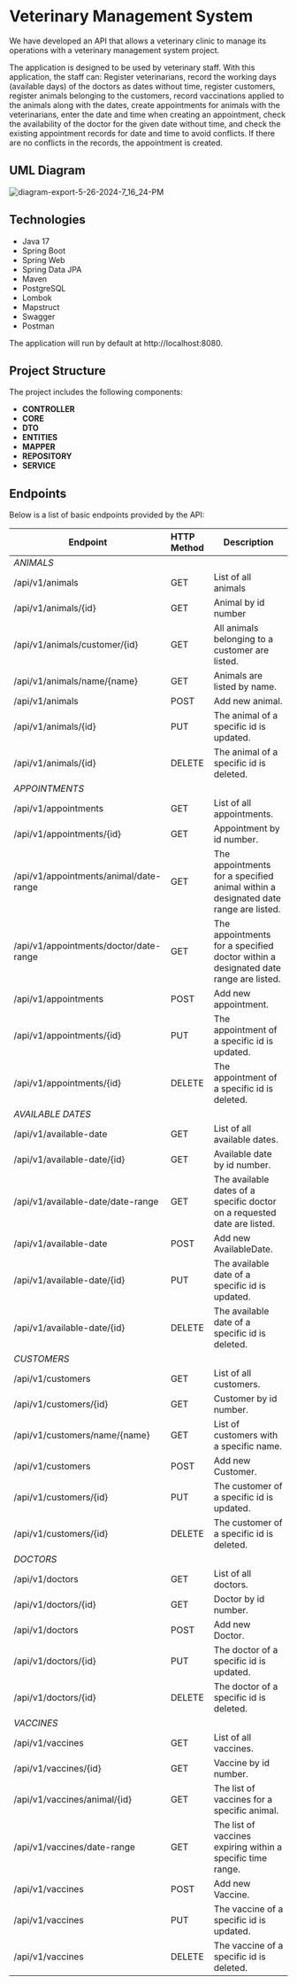# Veterinary Management System
We have developed an API that allows a veterinary clinic to manage its operations with a veterinary management system project.

The application is designed to be used by veterinary staff. With this application, the staff can:
Register veterinarians, record the working days (available days) of the doctors as dates without time, register customers, register animals belonging to the customers, record vaccinations applied to the animals along with the dates, create appointments for animals with the veterinarians, enter the date and time when creating an appointment, check the availability of the doctor for the given date without time, and check the existing appointment records for date and time to avoid conflicts. If there are no conflicts in the records, the appointment is created.

 ## UML Diagram
![diagram-export-5-26-2024-7_16_24-PM](https://github.com/Nezolas/patikadev-veterinary-management-system/assets/25018831/798b5bd6-4274-4a9a-9788-d169b4c808ed)

## Technologies
- Java 17
- Spring Boot
- Spring Web
- Spring Data JPA
- Maven
- PostgreSQL
- Lombok
- Mapstruct
- Swagger
- Postman

The application will run by default at http://localhost:8080.

## Project Structure

The project includes the following components:

- **CONTROLLER**
- **CORE**
- **DTO**
- **ENTITIES**
- **MAPPER**
- **REPOSITORY**
- **SERVICE**

## Endpoints
Below is a list of basic endpoints provided by the API:

| Endpoint                                      | HTTP Method | Description                                                                         |
|-----------------------------------------------|:------------|-------------------------------------------------------------------------------------|
|  *ANIMALS*                                    |             |                                                                                     |
| /api/v1/animals                               | GET         | List of all animals                                                                 |
| /api/v1/animals/{id}                          | GET         | Animal by id number                                                                 |
| /api/v1/animals/customer/{id}                 | GET         | All animals belonging to a customer are listed.                                     |    
| /api/v1/animals/name/{name}                   | GET         | Animals are listed by name.                                                         |
| /api/v1/animals                               | POST        | Add new animal.                                                                     |
| /api/v1/animals/{id}                          | PUT         | The animal of a specific id is updated.                                             | 
| /api/v1/animals/{id}                          | DELETE      | The animal of a specific id is deleted.                                             |
|*APPOINTMENTS*                                 |             |                                                                                     |
| /api/v1/appointments                          | GET         | List of all appointments.                                                           |
| /api/v1/appointments/{id}                     | GET         | Appointment by id number.                                                           |
| /api/v1/appointments/animal/date-range        | GET         | The appointments for a specified animal within a designated date range are listed.  |
| /api/v1/appointments/doctor/date-range        | GET         | The appointments for a specified doctor within a designated date range are listed.  |
| /api/v1/appointments                          | POST        | Add new appointment.                                                                |
| /api/v1/appointments/{id}                     | PUT         | The appointment of a specific id is updated.                                        |
| /api/v1/appointments/{id}                     | DELETE      | The appointment of a specific id is deleted.                                        |
|*AVAILABLE DATES*                              |             |                                                                                     |
| /api/v1/available-date                        | GET         | List of all available dates.                                                        |
| /api/v1/available-date/{id}                   | GET         | Available date by id number.                                                        |
| /api/v1/available-date/date-range             | GET         | The available dates of a specific doctor on a requested date are listed.            |
| /api/v1/available-date                        | POST        | Add new AvailableDate.                                                              |
| /api/v1/available-date/{id}                   | PUT         | The available date of a specific id is updated.                                     |
| /api/v1/available-date/{id}                   | DELETE      | The available date of a specific id is deleted.                                     |
|*CUSTOMERS*                                    |             |                                                                                     |
| /api/v1/customers                             | GET         | List of all customers.                                                              |
| /api/v1/customers/{id}                        | GET         | Customer by id number.                                                              |
| /api/v1/customers/name/{name}                 | GET         | List of customers with a specific name.                                             |
| /api/v1/customers                             | POST        | Add new Customer.                                                                   |
| /api/v1/customers/{id}                        | PUT         | The customer of a specific id is updated.                                           |
| /api/v1/customers/{id}                        | DELETE      | The customer of a specific id is deleted.                                           |
|*DOCTORS*                                      |             |                                                                                     |
| /api/v1/doctors                               | GET         | List of all doctors.                                                                |
| /api/v1/doctors/{id}                          | GET         | Doctor by id number.                                                                |   
| /api/v1/doctors                               | POST        | Add new Doctor.                                                                     |
| /api/v1/doctors/{id}                          | PUT         | The doctor of a specific id is updated.                                             |
| /api/v1/doctors/{id}                          | DELETE      | The doctor of a specific id is deleted.                                             |
|*VACCINES*                                     |             |                                                                                     |
| /api/v1/vaccines                              | GET         | List of all vaccines.                                                               |
| /api/v1/vaccines/{id}                         | GET         | Vaccine by id number.                                                               |
| /api/v1/vaccines/animal/{id}                  | GET         | The list of vaccines for a specific animal.                                         |
| /api/v1/vaccines/date-range                   | GET         | The list of vaccines expiring within a specific time range.                         |
| /api/v1/vaccines                              | POST        | Add new Vaccine.                                                                    |
| /api/v1/vaccines                              | PUT         | The vaccine of a specific id is updated.                                            |
| /api/v1/vaccines                              | DELETE      | The vaccine of a specific id is deleted.                                            |

